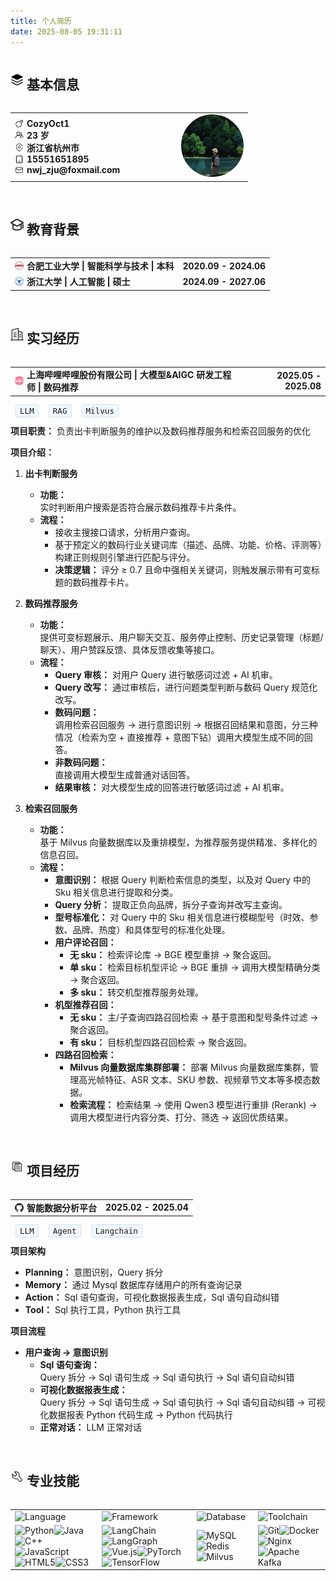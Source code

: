 ```yaml
---
title: 个人简历
date: 2025-08-05 19:31:11
---
```


<div style="display: flex; align-items: center; gap: 5px;">
  <img src="../images/jibenxinxi.png" style="height: 1.5em; width: 1.5em; object-fit: contain;">
  <h2>基本信息</h2>
</div>

<table width="100%">
  <tr>
    <td width="70%">
      <div style="display: flex; align-items: center; gap: 5px;">
        <img src="../images/nan.png" style="height: 1em; width: 1em; object-fit: contain;">
        <strong>CozyOct1</strong>
      </div>
      <div style="display: flex; align-items: center; gap: 5px;">
        <img src="../images/renwu-tuandui.png" style="height: 1em; width: 1em; object-fit: contain;">
        <strong>23 岁</strong>
      </div>
      <div style="display: flex; align-items: center; gap: 5px;">
        <img src="../images/dizhi.png" style="height: 1em; width: 1em; object-fit: contain;">
        <strong>浙江省杭州市</strong>
      </div>
      <div style="display: flex; align-items: center; gap: 5px;">
        <img src="../images/shouji.png" style="height: 1em; width: 1em; object-fit: contain;">
        <strong>15551651895</strong>
      </div>
      <div style="display: flex; align-items: center; gap: 5px;">
        <img src="../images/youxiang.png" style="height: 1em; width: 1em; object-fit: contain;">
        <strong>nwj_zju@foxmail.com</strong>
      </div>
    </td>
    <td width="30%" align="right">
      <!-- 证件照位置 -->
      <img src="../images/cozy.png" style="width: 100px; height: 100px; border-radius: 50%;">
    </td>
  </tr>
</table>

<br>

<div style="display: flex; align-items: center; gap: 5px;">
  <img src="../images/jiaoyubeijing.png" style="height: 1.5em; width: 1.5em; object-fit: contain;">
  <h2>教育背景</h2>
</div>

<table width="100%">
  <tr>
    <td>
      <div style="display: flex; align-items: center; gap: 5px;">
        <img src="../images/hfut.png" style="height: 1em; width: 1em; object-fit: contain;">
        <strong>合肥工业大学 | 智能科学与技术 | 本科</strong>
      </div>
    </td>
    <td align="right"><strong>2020.09 - 2024.06</strong></td>
  </tr>
  <tr>
    <td>
      <div style="display: flex; align-items: center; gap: 5px;">
        <img src="../images/zju.png" style="height: 1em; width: 1em; object-fit: contain;">
        <strong>浙江大学 | 人工智能 | 硕士</strong>
      </div>
    </td>
    <td align="right"><strong>2024.09 - 2027.06</strong></td>
  </tr>
</table>

<br>

<div style="display: flex; align-items: center; gap: 5px;">
  <img src="../images/shixijingli.png" style="height: 1.5em; width: 1.5em; object-fit: contain;">
  <h2>实习经历</h2>
</div>

<table width="100%">
  <tr>
    <td>
      <div style="display: flex; align-items: center; gap: 5px;">
        <img src="../images/bili.png" style="height: 1em; width: 1em; object-fit: contain;">
        <strong>上海哔哩哔哩股份有限公司 | 大模型&AIGC 研发工程师 | 数码推荐</strong>
      </div>
    </td>
    <td align="right"><strong>2025.05 - 2025.08</strong></td>
  </tr>
</table>

<span style="background: #f0f8ff; border: 1px solid #d0e0f0; border-radius: 3px; padding: 2px 6px; font-family: monospace; font-size: 0.9em; margin: 0 8px;">LLM</span><span style="background: #f0f8ff; border: 1px solid #d0e0f0; border-radius: 3px; padding: 2px 6px; font-family: monospace; font-size: 0.9em; margin: 0 8px;">RAG</span><span style="background: #f0f8ff; border: 1px solid #d0e0f0; border-radius: 3px; padding: 2px 6px; font-family: monospace; font-size: 0.9em; margin: 0 8px;">Milvus</span>

**项目职责：** 负责出卡判断服务的维护以及数码推荐服务和检索召回服务的优化

**项目介绍：**

1. **出卡判断服务**

   - **功能：**  
     实时判断用户搜索是否符合展示数码推荐卡片条件。
   - **流程：**
     - 接收主搜接口请求，分析用户查询。
     - 基于预定义的数码行业关键词库（描述、品牌、功能、价格、评测等）构建正则规则引擎进行匹配与评分。
     - **决策逻辑：** 评分 ≥ 0.7 且命中强相关关键词，则触发展示带有可变标题的数码推荐卡片。

2. **数码推荐服务**

   - **功能：**  
     提供可变标题展示、用户聊天交互、服务停止控制、历史记录管理（标题/聊天）、用户赞踩反馈、具体反馈收集等接口。
   - **流程：**
     - **Query 审核：** 对用户 Query 进行敏感词过滤 + AI 机审。
     - **Query 改写：** 通过审核后，进行问题类型判断与数码 Query 规范化改写。
     - **数码问题：**  
       调用检索召回服务 → 进行意图识别 → 根据召回结果和意图，分三种情况（检索为空 + 直接推荐 + 意图下钻）调用大模型生成不同的回答。
     - **非数码问题：**  
       直接调用大模型生成普通对话回答。
     - **结果审核：** 对大模型生成的回答进行敏感词过滤 + AI 机审。

3. **检索召回服务**

   - **功能：**  
     基于 Milvus 向量数据库以及重排模型，为推荐服务提供精准、多样化的信息召回。
   - **流程：**
     - **意图识别：** 根据 Query 判断检索信息的类型，以及对 Query 中的 Sku 相关信息进行提取和分类。
     - **Query 分析：** 提取正负向品牌，拆分子查询并改写主查询。
     - **型号标准化：** 对 Query 中的 Sku 相关信息进行模糊型号（时效、参数、品牌、热度）和具体型号的标准化处理。
     - **用户评论召回：**
       - **无 sku：** 检索评论库 → BGE 模型重排 → 聚合返回。
       - **单 sku：** 检索目标机型评论 → BGE 重排 → 调用大模型精确分类 → 聚合返回。
       - **多 sku：** 转交机型推荐服务处理。
     - **机型推荐召回：**
       - **无 sku：** 主/子查询四路召回检索 → 基于意图和型号条件过滤 → 聚合返回。
       - **有 sku：** 目标机型四路召回检索 → 聚合返回。
     - **四路召回检索：**
       - **Milvus 向量数据库集群部署：** 部署 Milvus 向量数据库集群，管理高光帧特征、ASR 文本、SKU 参数、视频章节文本等多模态数据。
       - **检索流程：** 检索结果 → 使用 Qwen3 模型进行重排 (Rerank) → 调用大模型进行内容分类、打分、筛选 → 返回优质结果。

<br>

<div style="display: flex; align-items: center; gap: 5px;">
  <img src="../images/xiangmujingli.png" style="height: 1.5em; width: 1.5em; object-fit: contain;">
  <h2>项目经历</h2>
</div>

<table width="100%">
  <tr>
    <td>
      <div style="display: flex; align-items: center; gap: 5px;">
        <img src="../images/github.png" style="height: 1em; width: 1em; object-fit: contain;">
        <strong>智能数据分析平台</strong>
      </div>
    </td>
    <td align="right"><strong>2025.02 - 2025.04</strong></td>
  </tr>
</table>

<span style="background: #f0f8ff; border: 1px solid #d0e0f0; border-radius: 3px; padding: 2px 6px; font-family: monospace; font-size: 0.9em; margin: 0 8px;">LLM</span><span style="background: #f0f8ff; border: 1px solid #d0e0f0; border-radius: 3px; padding: 2px 6px; font-family: monospace; font-size: 0.9em; margin: 0 8px;">Agent</span><span style="background: #f0f8ff; border: 1px solid #d0e0f0; border-radius: 3px; padding: 2px 6px; font-family: monospace; font-size: 0.9em; margin: 0 8px;">Langchain</span>

**项目架构**

- **Planning：** 意图识别，Query 拆分
- **Memory：** 通过 Mysql 数据库存储用户的所有查询记录
- **Action：** Sql 语句查询，可视化数据报表生成，Sql 语句自动纠错
- **Tool：** Sql 执行工具，Python 执行工具

**项目流程**

- **用户查询 → 意图识别**
  - **Sql 语句查询：**  
    Query 拆分 → Sql 语句生成 → Sql 语句执行 → Sql 语句自动纠错
  - **可视化数据报表生成：**  
    Query 拆分 → Sql 语句生成 → Sql 语句执行 → Sql 语句自动纠错 → 可视化数据报表 Python 代码生成 → Python 代码执行
  - **正常对话：** LLM 正常对话

<br>

<div style="display: flex; align-items: center; gap: 5px;">
  <img src="../images/zhuanyejineng.png" style="height: 1.5em; width: 1.5em; object-fit: contain;">
  <h2>专业技能</h2>
</div>

| | | | |
|-|-|-|-|
|![Language](https://img.shields.io/badge/language-007ACC?style=for-the-badge&logo=google-translate&logoColor=white)|![Framework](https://img.shields.io/badge/Framework-61DAFB?style=for-the-badge&logo=framework&logoColor=black)|![Database](https://img.shields.io/badge/database-4479A1?style=for-the-badge&logo=postgresql&logoColor=white)|![Toolchain](https://img.shields.io/badge/Toolchain-555555?style=for-the-badge&logo=github-actions&logoColor=white)|
|![Python](https://img.shields.io/badge/python-3670A0?style=for-the-badge&logo=python&logoColor=ffdd54)![Java](https://img.shields.io/badge/java-%23ED8B00.svg?style=for-the-badge&logo=openjdk&logoColor=white)![C++](https://img.shields.io/badge/c++-%2300599C.svg?style=for-the-badge&logo=c%2B%2B&logoColor=white)![JavaScript](https://img.shields.io/badge/javascript-%23323330.svg?style=for-the-badge&logo=javascript&logoColor=%23F7DF1E)![HTML5](https://img.shields.io/badge/html5-%23E34F26.svg?style=for-the-badge&logo=html5&logoColor=white)![CSS3](https://img.shields.io/badge/css3-%231572B6.svg?style=for-the-badge&logo=css3&logoColor=white)|![LangChain](https://img.shields.io/badge/LangChain-1C3C3C?style=for-the-badge&logo=langchain&logoColor=white)![LangGraph](https://img.shields.io/badge/LangGraph-0F0F0F?style=for-the-badge&logo=langgraph&logoColor=white)![Vue.js](https://img.shields.io/badge/vue.js-%2335495e.svg?style=for-the-badge&logo=vuedotjs&logoColor=%234FC08D)![PyTorch](https://img.shields.io/badge/PyTorch-%23EE4C2C.svg?style=for-the-badge&logo=PyTorch&logoColor=white)![TensorFlow](https://img.shields.io/badge/TensorFlow-%23FF6F00.svg?style=for-the-badge&logo=TensorFlow&logoColor=white)|![MySQL](https://img.shields.io/badge/mysql-%2300f.svg?style=for-the-badge&logo=mysql&logoColor=white)![Redis](https://img.shields.io/badge/redis-%23DD0031.svg?style=for-the-badge&logo=redis&logoColor=white)![Milvus](https://img.shields.io/badge/Milvus-0A1B47?style=for-the-badge&logo=milvus&logoColor=white)|![Git](https://img.shields.io/badge/git-%23F05033.svg?style=for-the-badge&logo=git&logoColor=white)![Docker](https://img.shields.io/badge/docker-%230db7ed.svg?style=for-the-badge&logo=docker&logoColor=white)![Nginx](https://img.shields.io/badge/nginx-%23009639.svg?style=for-the-badge&logo=nginx&logoColor=white)![Apache Kafka](https://img.shields.io/badge/Apache%20Kafka-231F20?style=for-the-badge&logo=apache-kafka&logoColor=white)|